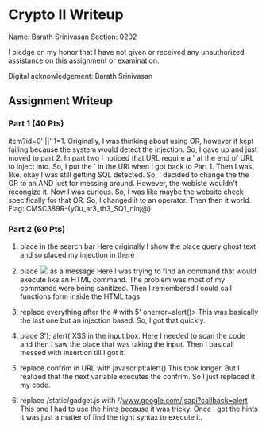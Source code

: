 # Crypto II Writeup

Name: Barath Srinivasan
Section: 0202

I pledge on my honor that I have not given or received any unauthorized
assistance on this assignment or examination.

Digital acknowledgement: Barath Srinivasan

## Assignment Writeup

### Part 1 (40 Pts)
item?id=0' ||' 1=1. Originally, I was thinking about using OR, however it kept failing because the system would detect the injection. So, I gave up and just moved to part 2. In part two I noticed that URL require a ' at the end of URL to inject into. So, I put the ' in the URl when I got back to Part 1. Then I was like. okay I was still getting SQL detected. So, I decided to change the the OR to an AND just for messing around. However, the webiste wouldn't recongize it. Now I was curious. So, I was like maybe the website check specifically for that OR. So, I changed it to an operator. Then then it world. Flag: CMSC389R-{y0u_ar3_th3_SQ1_ninj@}




### Part 2 (60 Pts)

1) place <script> alert(); </script> in the search bar
Here originally I show the place query ghost text and so placed my injection in there

2) place <img src="whocare.png" onerror=alert()> as a message
Here I was trying to find an command that would execute like an HTML command. The problem was most of my commands were being sanitized. Then I remembered I could call functions form inside the HTML tags

3) replace everything after the # with 5' onerror=alert()>
This was basically the last one but an injection based. So, I got that quickly.

4) place 3'); alert('XSS in the input box.
Here I needed to scan the code and then I saw the place that was taking the input. Then I basicall messed with insertion till I got it.

5) replace confrim in URL with javascript:alert()
This took longer. But I realized that the next variable executes the confrim. So I just replaced it my code. 

6) replace /static/gadget.js with //www.google.com/jsapi?callback=alert 
This one I had to use the hints because it was tricky. Once I got the hints it was just a matter of find the right syntax to execute it.

